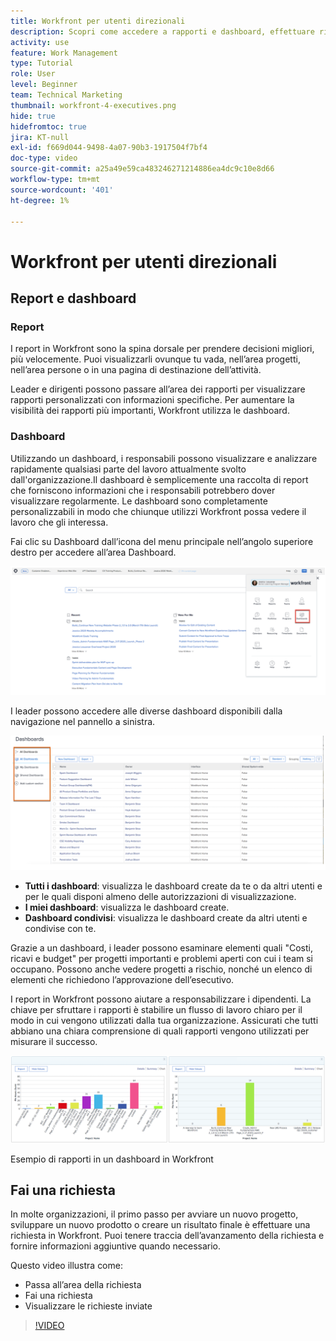 ```yaml
---
title: Workfront per utenti direzionali
description: Scopri come accedere a rapporti e dashboard, effettuare richieste e rivederle.
activity: use
feature: Work Management
type: Tutorial
role: User
level: Beginner
team: Technical Marketing
thumbnail: workfront-4-executives.png
hide: true
hidefromtoc: true
jira: KT-null
exl-id: f669d044-9498-4a07-90b3-1917504f7bf4
doc-type: video
source-git-commit: a25a49e59ca483246271214886ea4dc9c10e8d66
workflow-type: tm+mt
source-wordcount: '401'
ht-degree: 1%

---
```


# Workfront per utenti direzionali

## Report e dashboard

### Report

I report in Workfront sono la spina dorsale per prendere decisioni migliori, più velocemente. Puoi visualizzarli ovunque tu vada, nell’area progetti, nell’area persone o in una pagina di destinazione dell’attività.

Leader e dirigenti possono passare all’area dei rapporti per visualizzare rapporti personalizzati con informazioni specifiche. Per aumentare la visibilità dei rapporti più importanti, Workfront utilizza le dashboard.

### Dashboard

Utilizzando un dashboard, i responsabili possono visualizzare e analizzare rapidamente qualsiasi parte del lavoro attualmente svolto dall&#39;organizzazione.Il dashboard è semplicemente una raccolta di report che forniscono informazioni che i responsabili potrebbero dover visualizzare regolarmente. Le dashboard sono completamente personalizzabili in modo che chiunque utilizzi Workfront possa vedere il lavoro che gli interessa.

Fai clic su Dashboard dall’icona del menu principale nell’angolo superiore destro per accedere all’area Dashboard.

![Immagine dell&#39;opzione Dashboard nel menu principale](assets/workfront-4-executives-1.png)

I leader possono accedere alle diverse dashboard disponibili dalla navigazione nel pannello a sinistra.

![Immagine dell&#39;opzione Dashboard nel menu principale](assets/workfront-4-executives-2.png)

* **Tutti i dashboard**: visualizza le dashboard create da te o da altri utenti e per le quali disponi almeno delle autorizzazioni di visualizzazione.
* **I miei dashboard**: visualizza le dashboard create.
* **Dashboard condivisi**: visualizza le dashboard create da altri utenti e condivise con te.

Grazie a un dashboard, i leader possono esaminare elementi quali &quot;Costi, ricavi e budget&quot; per progetti importanti e problemi aperti con cui i team si occupano. Possono anche vedere progetti a rischio, nonché un elenco di elementi che richiedono l’approvazione dell’esecutivo.

I report in Workfront possono aiutare a responsabilizzare i dipendenti. La chiave per sfruttare i rapporti è stabilire un flusso di lavoro chiaro per il modo in cui vengono utilizzati dalla tua organizzazione. Assicurati che tutti abbiano una chiara comprensione di quali rapporti vengono utilizzati per misurare il successo.

![Esempio di rapporti in un dashboard in Workfront ](assets/workfront-4-executives-3.png)

Esempio di rapporti in un dashboard in Workfront

## Fai una richiesta

In molte organizzazioni, il primo passo per avviare un nuovo progetto, sviluppare un nuovo prodotto o creare un risultato finale è effettuare una richiesta in Workfront. Puoi tenere traccia dell’avanzamento della richiesta e fornire informazioni aggiuntive quando necessario.

Questo video illustra come:

* Passa all’area della richiesta
* Fai una richiesta
* Visualizzare le richieste inviate

>[!VIDEO](https://video.tv.adobe.com/v/336092/?quality=12&learn=on)
